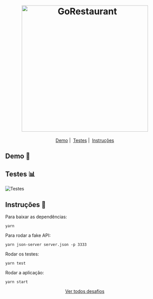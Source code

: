 <h1 align="center">
  <img alt="GoRestaurant" title="GoRestaurant" src="https://i.ibb.co/G5qS7xT/Logo.png" width="400px" />
</h1>

<p align = "center">
   <a href="#demo-rocket">Demo</a>&nbsp;|&nbsp;
   <a href="#testes-bar_chart">Testes</a>&nbsp;|&nbsp;
   <a href="#instruções-scroll">Instruções</a>
</p>

## Demo :rocket:

<!-- <img alt="GoRestaurant" title="GoRestaurant" src="https://media1.tenor.com/images/b53c0ab98b13d2e21cfaeff8139b413f/tenor.gif?itemid=18309259"/> -->

## Testes :bar_chart:

<img alt="Testes" src="https://i.ibb.co/mycm85f/Selection-064.png" />

## Instruções :scroll:

Para baixar as dependências:

``
yarn
``

Para rodar a fake API:

``
yarn json-server server.json -p 3333
``

Rodar os testes:

``
yarn test
``

Rodar a aplicação:

``
yarn start
``

<p align = "center">
  <a href="https://github.com/navarrotheus/gostack-challenges">Ver todos desafios</a>
</p>
